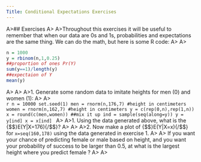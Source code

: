 ```yaml
---
Title: Conditional Expectations Exercises
---
```


A>## Exercises
A>
A>Throughout this exercises it will be useful to remember that when our data are 0s and 1s, probabilities and expectations are the same thing. We can do the math, but here is some R code:
A>
A>
```r
n = 1000
y = rbinom(n,1,0.25)
##proportion of ones Pr(Y)
sum(y==1)/length(y)
##expectaion of Y
mean(y)
```
A>
A>
A>1. Generate some random data to imitate heights for men (0) and women (1):
A>
A>    
    ```r
    n = 10000
    set.seed(1)
    men = rnorm(n,176,7) #height in centimeters
    women = rnorm(n,162,7) #height in centimeters
    y = c(rep(0,n),rep(1,n))
    x = round(c(men,women))
    ##mix it up
    ind = sample(seq(along=y))
    y = y[ind]
    x = x[ind]
    ```
A>
A>1. Using the data generated above, what is the {$$}E(Y|X=176){/$$}?
A>
A>
A>2. Now make a plot of {$$}E(Y|X=x){/$$} for `x=seq(160,178)` using the data generated in exercise 1.
A>
A>    If you want your chance of predicting female or male based on height, and you want your probability of success to be larger than 0.5, at what is the largest height where you predict female ?
A>
A>
